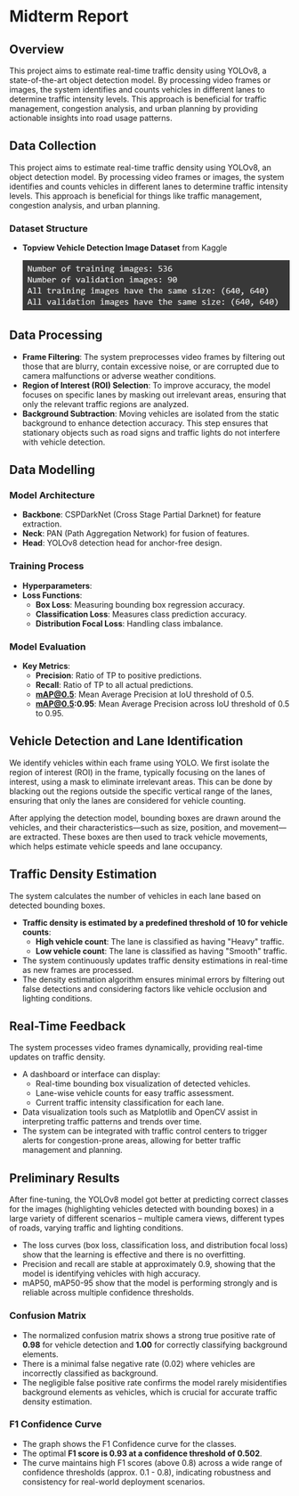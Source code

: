 # Midterm Report

## Overview
This project aims to estimate real-time traffic density using YOLOv8, a state-of-the-art object detection model. By processing video frames or images, the system identifies and counts vehicles in different lanes to determine traffic intensity levels. This approach is beneficial for traffic management, congestion analysis, and urban planning by providing actionable insights into road usage patterns.

## Data Collection
This project aims to estimate real-time traffic density using YOLOv8, an object detection model. By processing video frames or images, the system identifies and counts vehicles in different lanes to determine traffic intensity levels. This approach is beneficial for things like traffic management, congestion analysis, and urban planning.

### Dataset Structure
- **Topview Vehicle Detection Image Dataset** from Kaggle<br>

  <img src="images/DataInfo.png" alt="Traffic Density" width="500"/>

## Data Processing

- **Frame Filtering**: The system preprocesses video frames by filtering out those that are blurry, contain excessive noise, or are corrupted due to camera malfunctions or adverse weather conditions.
- **Region of Interest (ROI) Selection**: To improve accuracy, the model focuses on specific lanes by masking out irrelevant areas, ensuring that only the relevant traffic regions are analyzed.
- **Background Subtraction**: Moving vehicles are isolated from the static background to enhance detection accuracy. This step ensures that stationary objects such as road signs and traffic lights do not interfere with vehicle detection.

## Data Modelling

### Model Architecture
- **Backbone**: CSPDarkNet (Cross Stage Partial Darknet) for feature extraction.
- **Neck**: PAN (Path Aggregation Network) for fusion of features.
- **Head**: YOLOv8 detection head for anchor-free design.

### Training Process
- **Hyperparameters**:
- **Loss Functions**:
  - **Box Loss**: Measuring bounding box regression accuracy.
  - **Classification Loss**: Measures class prediction accuracy.
  - **Distribution Focal Loss**: Handling class imbalance.

### Model Evaluation
- **Key Metrics**:
  - **Precision**: Ratio of TP to positive predictions.
  - **Recall**: Ratio of TP to all actual predictions.
  - **mAP@0.5**: Mean Average Precision at IoU threshold of 0.5.
  - **mAP@0.5:0.95**: Mean Average Precision across IoU threshold of 0.5 to 0.95.

## Vehicle Detection and Lane Identification
We identify vehicles within each frame using YOLO. We first isolate the region of interest (ROI) in the frame, typically focusing on the lanes of interest, using a mask to eliminate irrelevant areas. This can be done by blacking out the regions outside the specific vertical range of the lanes, ensuring that only the lanes are considered for vehicle counting.

After applying the detection model, bounding boxes are drawn around the vehicles, and their characteristics—such as size, position, and movement—are extracted. These boxes are then used to track vehicle movements, which helps estimate vehicle speeds and lane occupancy.

## Traffic Density Estimation
The system calculates the number of vehicles in each lane based on detected bounding boxes.

- **Traffic density is estimated by a predefined threshold of 10 for vehicle counts**:
  - **High vehicle count**: The lane is classified as having "Heavy" traffic.
  - **Low vehicle count**: The lane is classified as having "Smooth" traffic.
- The system continuously updates traffic density estimations in real-time as new frames are processed.
- The density estimation algorithm ensures minimal errors by filtering out false detections and considering factors like vehicle occlusion and lighting conditions.

## Real-Time Feedback
The system processes video frames dynamically, providing real-time updates on traffic density.

- A dashboard or interface can display:
  - Real-time bounding box visualization of detected vehicles.
  - Lane-wise vehicle counts for easy traffic assessment.
  - Current traffic intensity classification for each lane.
- Data visualization tools such as Matplotlib and OpenCV assist in interpreting traffic patterns and trends over time.
- The system can be integrated with traffic control centers to trigger alerts for congestion-prone areas, allowing for better traffic management and planning.

## Preliminary Results
After fine-tuning, the YOLOv8 model got better at predicting correct classes for the images (highlighting vehicles detected with bounding boxes) in a large variety of different scenarios – multiple camera views, different types of roads, varying traffic and lighting conditions.

- The loss curves (box loss, classification loss, and distribution focal loss) show that the learning is effective and there is no overfitting.
- Precision and recall are stable at approximately 0.9, showing that the model is identifying vehicles with high accuracy.
- mAP50, mAP50-95 show that the model is performing strongly and is reliable across multiple confidence thresholds.

### Confusion Matrix
- The normalized confusion matrix shows a strong true positive rate of **0.98** for vehicle detection and **1.00** for correctly classifying background elements.
- There is a minimal false negative rate (0.02) where vehicles are incorrectly classified as background.
- The negligible false positive rate confirms the model rarely misidentifies background elements as vehicles, which is crucial for accurate traffic density estimation.

### F1 Confidence Curve
- The graph shows the F1 Confidence curve for the classes.
- The optimal **F1 score is 0.93 at a confidence threshold of 0.502**.
- The curve maintains high F1 scores (above 0.8) across a wide range of confidence thresholds (approx. 0.1 - 0.8), indicating robustness and consistency for real-world deployment scenarios.
